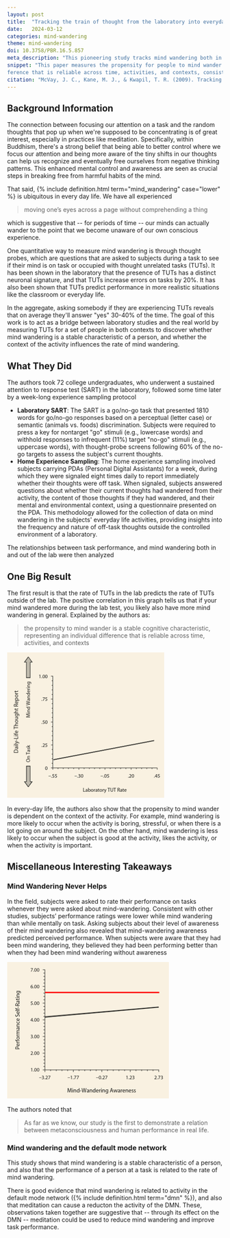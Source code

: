 ```yaml
---
layout: post
title:  "Tracking the train of thought from the laboratory into everyday life: An experience-sampling study of mind wandering across controlled and ecological contexts"
date:   2024-03-12
categories: mind-wandering
theme: mind-wandering
doi: 10.3758/PBR.16.5.857
meta_description: "This pioneering study tracks mind wandering both in lab settings and daily life using experience sampling. Results show mind wandering is a stable individual trait that consistently impairs performance across all contexts."
snippet: "This paper measures the propensity for people to mind wander in both laboratory settings and every day life.  The authors find that  the propensity to mind wander is a stable cognitive characteristic, representing an individual dif-
ference that is reliable across time, activities, and contexts, consistent with the idea that mind wandering represents a failure of executive control."
citation: "McVay, J. C., Kane, M. J., & Kwapil, T. R. (2009). Tracking the train of thought from the laboratory into everyday life: An experience-sampling study of mind wandering across controlled and ecological contexts. In *Psychonomic Bulletin &amp; Review* (Vol. 16, Issue 5, pp. 857–863). Springer Science and Business Media LLC. [10.3758/pbr.16.5.857](https://doi.org/10.3758/pbr.16.5.857)"
---
```


## Background Information

The connection between focusing our attention on a task and the random thoughts that pop up when we're supposed to be concentrating is of great interest, especially in practices like meditation. Specifically, within Buddhism, there's a strong belief that being able to better control where we focus our attention and being more aware of the tiny shifts in our thoughts can help us recognize and eventually free ourselves from negative thinking patterns. This enhanced mental control and awareness are seen as crucial steps in breaking free from harmful habits of the mind.

That said, {% include definition.html term="mind_wandering" case="lower" %} is ubiquitous in every day life.  We have all experienced

> moving one’s eyes across a page without comprehending a thing

which is suggestive that -- for periods of time -- our minds can actually wander to the point that we become unaware of our own conscious experience.

One quantitative way to measure mind wandering is through thought probes, which are questions that are asked to subjects during a task to see if their mind is on task or occupied with thought unrelated tasks (TUTs). It has been shown in the laboratory that the presence of TUTs has a distinct neuronal signature, and that TUTs increase errors on tasks by 20%.  It has also been shown that TUTs predict performance in more realistic situations like the classroom or everyday life.

In the aggregate, asking somebody if they are experiencing TUTs reveals that on average they'll answer "yes" 30-40% of the time.  The goal of this work is to act as a bridge between laboratory studies and the real world by measuring TUTs for a set of people in both contexts to discover whether mind wandering is a stable characteristic of a person, and whether the context of the activity influences the rate of mind wandering.

## What They Did

The authors took 72 college undergraduates, who underwent a sustained attention to response test (SART) in the laboratory, followed some time later by a week-long experience sampling protocol

* **Laboratory SART**: The SART is a go/no-go task that presented 1810 words for go/no-go responses based on a perceptual (letter case) or semantic (animals vs. foods) discrimination. Subjects were required to press a key for nontarget "go" stimuli (e.g., lowercase words) and withhold responses to infrequent (11%) target "no-go" stimuli (e.g., uppercase words), with thought-probe screens following 60% of the no-go targets to assess the subject's current thoughts.
* **Home Experience Sampling**: The home experience sampling involved subjects carrying PDAs (Personal Digital Assistants) for a week, during which they were signaled eight times daily to report immediately whether their thoughts were off task. When signaled, subjects answered questions about whether their current thoughts had wandered from their activity, the content of those thoughts if they had wandered, and their mental and environmental context, using a questionnaire presented on the PDA. This methodology allowed for the collection of data on mind wandering in the subjects' everyday life activities, providing insights into the frequency and nature of off-task thoughts outside the controlled environment of a laboratory.

The relationships between task performance, and mind wandering both in and out of the lab were then analyzed

## One Big Result

The first result is that the rate of TUTs in the lab predicts the rate of TUTs outside of the lab.  The positive correlation in this graph tells us that if your mind wandered more during the lab test, you likely also have more mind wandering in general.  Explained by the authors as:

>  the propensity to mind wander is a stable cognitive characteristic, representing an individual difference that is reliable across time, activities, and contexts

![Graph showing the rate of TUTs in the lab test (x-axis) against the percentage of time the subject reported TUTs in the field (y-axis).  There exists a significant positive correlation between these two quantities, indicating that mind-wandering is a stable characteristic of a person, and that people who mind-wander more (less) in one context likely also mind-wnder more (less) in others.](/assets/article_images/mind-wandering-contexts/lab_vs_life.png)

In every-day life, the authors also show that the propensity to mind wander is dependent on the context of the activity.  For example, mind wandering is more likely to occur when the activity is boring, stressful, or when there is a lot going on around the subject.  On the other hand, mind wandering is less likely to occur when the subject is good at the activity, likes the activity, or when the activity is important.

## Miscellaneous Interesting Takeaways

### Mind Wandering Never Helps

In the field, subjects were asked to rate their performance on tasks whenever they were asked about mind-wandering.  Consistent with other studies,  subjects’ performance ratings were lower while mind wandering than while mentally on task.  Asking subjects about their level of awareness of their mind wandering also revealed that mind-wandering awareness predicted perceived performance. When subjects were aware that they had been mind wandering, they believed they had been performing better than when they had been mind wandering without awareness

![The relationship between the self-assessed level of awareness of the mind-wandering against the self-assessed performance of the task at hand.  There is a positive correlation between these two characteristics, indicating that more meta-awareness leads to higher performance at tasks.  The red line shows the self-assessed performance of the subjects when their minds were on-task.  No matter how aware of mind wandering people were, the presence of mind-wandering led to worse perceived task outcomes.](/assets/article_images/mind-wandering-contexts/awareness.png)

The authors noted that

> As far as we know, our study is the first to demonstrate a relation between metaconsciousness and human performance in real life.

### Mind wandering and the default mode network

This study shows that mind wandering is a stable characteristic of a person, and also that the performance of a person at a task is related to the rate of mind wandering.

There is good evidence that mind wandering is related to activity in the default mode network ({% include definition.html term="dmn" %}), and also that meditation can cause a reducton the activity of the DMN.  These, observations taken together are suggestive that -- through its effect on the DMN -- meditation could be used to reduce mind wandering and improve task performance.
